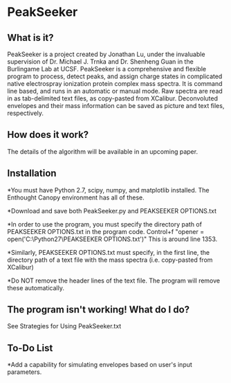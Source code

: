 PeakSeeker
==========

What is it?
-----------
PeakSeeker is a project created by Jonathan Lu, under the invaluable supervision of Dr. Michael J. Trnka and Dr. Shenheng Guan in the Burlingame Lab at UCSF. PeakSeeker is a comprehensive and flexible program to process, detect peaks, and assign charge states in complicated native electrospray ionization protein complex mass spectra. It is command line based, and runs in an automatic or manual mode. Raw spectra are read in as tab-delimited text files, as copy-pasted from XCalibur. Deconvoluted envelopes and their mass information can be saved as picture and text files, respectively.

How does it work?
-----------------
The details of the algorithm will be available in an upcoming paper.

Installation
------------
*You must have Python 2.7, scipy, numpy, and matplotlib installed. The Enthought Canopy environment has all of these.

*Download and save both PeakSeeker.py and PEAKSEEKER OPTIONS.txt

*In order to use the program, you must specify the directory path of PEAKSEEKER OPTIONS.txt in the program code. Control+f "opener = open('C:\Python27\PEAKSEEKER OPTIONS.txt')" This is around line 1353.

*Similarly, PEAKSEEKER OPTIONS.txt must specify, in the first line, the directory path of a text file with the mass spectra (i.e. copy-pasted from XCalibur) 

*Do NOT remove the header lines of the text file. The program will remove these automatically.


The program isn't working! What do I do?
----------------------------------------
See Strategies for Using PeakSeeker.txt

To-Do List
----------
*Add a capability for simulating envelopes based on user's input parameters.
